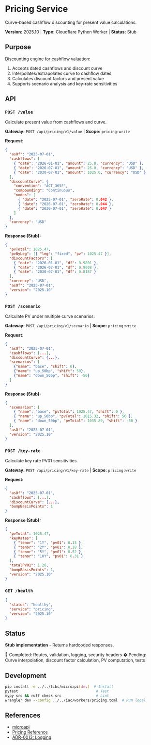 # Pricing Service

Curve-based cashflow discounting for present value calculations.

**Version:** 2025.10 | **Type:** Cloudflare Python Worker | **Status:** Stub

## Purpose

Discounting engine for cashflow valuation:

1. Accepts dated cashflows and discount curve
2. Interpolates/extrapolates curve to cashflow dates
3. Calculates discount factors and present value
4. Supports scenario analysis and key-rate sensitivities

## API

### `POST /value`

Calculate present value from cashflows and curve.

**Gateway:** `POST /api/pricing/v1/value` | **Scope:** `pricing:write`

**Request:**

```json
{
  "asOf": "2025-07-01",
  "cashflows": [
    { "date": "2026-01-01", "amount": 25.0, "currency": "USD" },
    { "date": "2026-07-01", "amount": 25.0, "currency": "USD" },
    { "date": "2030-07-01", "amount": 1025.0, "currency": "USD" }
  ],
  "discountCurve": {
    "convention": "ACT_365F",
    "compounding": "Continuous",
    "nodes": [
      { "date": "2025-07-01", "zeroRate": 0.042 },
      { "date": "2026-07-01", "zeroRate": 0.044 },
      { "date": "2030-07-01", "zeroRate": 0.047 }
    ]
  },
  "currency": "USD"
}
```

**Response (Stub):**

```json
{
  "pvTotal": 1025.47,
  "pvByLeg": [{ "leg": "fixed", "pv": 1025.47 }],
  "discountFactors": [
    { "date": "2026-01-01", "df": 0.9801 },
    { "date": "2026-07-01", "df": 0.9608 },
    { "date": "2030-07-01", "df": 0.8187 }
  ],
  "currency": "USD",
  "asOf": "2025-07-01",
  "version": "2025.10"
}
```

### `POST /scenario`

Calculate PV under multiple curve scenarios.

**Gateway:** `POST /api/pricing/v1/scenario` | **Scope:** `pricing:write`

**Request:**

```json
{
  "asOf": "2025-07-01",
  "cashflows": [...],
  "discountCurve": {...},
  "scenarios": [
    {"name": "base", "shift": 0},
    {"name": "up_50bp", "shift": 50},
    {"name": "down_50bp", "shift": -50}
  ]
}
```

**Response (Stub):**

```json
{
  "scenarios": [
    { "name": "base", "pvTotal": 1025.47, "shift": 0 },
    { "name": "up_50bp", "pvTotal": 1015.32, "shift": 50 },
    { "name": "down_50bp", "pvTotal": 1035.89, "shift": -50 }
  ],
  "asOf": "2025-07-01",
  "version": "2025.10"
}
```

### `POST /key-rate`

Calculate key rate PV01 sensitivities.

**Gateway:** `POST /api/pricing/v1/key-rate` | **Scope:** `pricing:write`

**Request:**

```json
{
  "asOf": "2025-07-01",
  "cashflows": [...],
  "discountCurve": {...},
  "bumpBasisPoints": 1
}
```

**Response (Stub):**

```json
{
  "pvTotal": 1025.47,
  "keyRates": [
    { "tenor": "1Y", "pv01": 0.15 },
    { "tenor": "2Y", "pv01": 0.28 },
    { "tenor": "5Y", "pv01": 0.52 },
    { "tenor": "10Y", "pv01": 0.31 }
  ],
  "totalPV01": 1.26,
  "bumpBasisPoints": 1,
  "version": "2025.10"
}
```

### `GET /health`

```json
{
  "status": "healthy",
  "service": "pricing",
  "version": "2025.10"
}
```

## Status

**Stub implementation** - Returns hardcoded responses.

 Completed: Routes, validation, logging, security headers � Pending: Curve
interpolation, discount factor calculation, PV computation, tests

## Development

```bash
pip install -e ../../libs/microapi[dev]  # Install
pytest                                    # Test
mypy src && ruff check src                # Lint
wrangler dev --config ../../iac/workers/pricing.toml  # Run local
```

## References

- [microapi](../../libs/microapi/README.md)
- [Pricing Reference](../../docs/reference/pricing.md)
- [ADR-0013: Logging](../../docs/adr/0013-structured-logging-standards.md)
